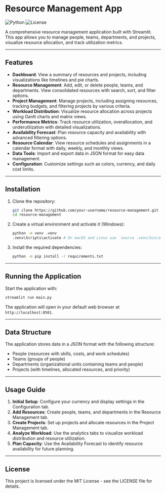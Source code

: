 # Resource Management App

![Python](https://img.shields.io/badge/Python-3.9%2B-blue)
![License](https://img.shields.io/badge/License-MIT-green)

A comprehensive resource management application built with Streamlit. This app allows you to manage people, teams, departments, and projects, visualize resource allocation, and track utilization metrics.

---

## Features

- **Dashboard**: View a summary of resources and projects, including visualizations like timelines and pie charts.
- **Resource Management**: Add, edit, or delete people, teams, and departments. View consolidated resources with search, sort, and filter options.
- **Project Management**: Manage projects, including assigning resources, tracking budgets, and filtering projects by various criteria.
- **Workload Distribution**: Visualize resource allocation across projects using Gantt charts and matrix views.
- **Performance Metrics**: Track resource utilization, overallocation, and underutilization with detailed visualizations.
- **Availability Forecast**: Plan resource capacity and availability with advanced filtering options.
- **Resource Calendar**: View resource schedules and assignments in a calendar format with daily, weekly, and monthly views.
- **Data Tools**: Import and export data in JSON format for easy data management.
- **Configuration**: Customize settings such as colors, currency, and daily cost limits.

---

## Installation

1. Clone the repository:

   ```bash
   git clone https://github.com/your-username/resource-management.git
   cd resource-management
   ```

2. Create a virtual environment and activate it (Windows):

   ```bash
   python -m venv .venv
   .venv\Scripts\activate # On macOS and Linux use `source .venv/bin/activate`
   ```

3. Install the required dependencies:

   ```bash
   python -m pip install -r requirements.txt
   ```

---

## Running the Application

Start the application with:

```bash
streamlit run main.py
```

The application will open in your default web browser at `http://localhost:8501`.

---

## Data Structure

The application stores data in a JSON format with the following structure:

- People (resources with skills, costs, and work schedules)
- Teams (groups of people)
- Departments (organizational units containing teams and people)
- Projects (with timelines, allocated resources, and priority)

---

## Usage Guide

1. **Initial Setup**: Configure your currency and display settings in the Configuration tab.
2. **Add Resources**: Create people, teams, and departments in the Resource Management tab.
3. **Create Projects**: Set up projects and allocate resources in the Project Management tab.
4. **Analyze Workload**: Use the analytics tabs to visualize workload distribution and resource utilization.
5. **Plan Capacity**: Use the Availability Forecast to identify resource availability for future planning.

---

## License

This project is licensed under the MIT License - see the LICENSE file for details.
